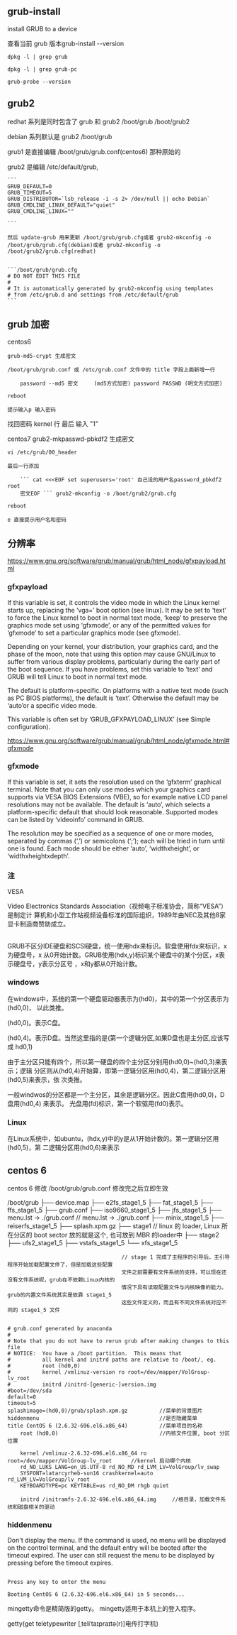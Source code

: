##

## grub-install 

install GRUB to a device

查看当前 grub 版本grub-install --version

    dpkg -l | grep grub

    dpkg -l | grep grub-pc

    grub-probe --version 


## grub2

redhat 系列是同时包含了 grub 和 grub2 /boot/grub /boot/grub2

debian 系列默认是 grub2 /boot/grub


grub1 是直接编辑 /boot/grub/grub.conf(centos6) 那种原始的

grub2 是编辑 /etc/default/grub, 

    ``` 
    GRUB_DEFAULT=0 
    GRUB_TIMEOUT=5 
    GRUB_DISTRIBUTOR=`lsb_release -i -s 2> /dev/null || echo Debian` 
    GRUB_CMDLINE_LINUX_DEFAULT="quiet"
    GRUB_CMDLINE_LINUX=""

    ```

    然后 update-grub 用来更新 /boot/grub/grub.cfg或者 grub2-mkconfig -o
    /boot/grub/grub.cfg(debian)或者 grub2-mkconfig -o
    /boot/grub2/grub.cfg(redhat)


    ```/boot/grub/grub.cfg
    # DO NOT EDIT THIS FILE
    #
    # It is automatically generated by grub2-mkconfig using templates
    # from /etc/grub.d and settings from /etc/default/grub
    ```




## grub 加密

centos6 

    grub-md5-crypt 生成密文

    /boot/grub/grub.conf 或 /etc/grub.conf 文件中的 title 字段上面新增一行

        password --md5 密文     (md5方式加密) password PASSWD (明文方式加密)

    reboot

    提示输入p 输入密码

找回密码 kernel 行 最后 输入 "1"


centos7 grub2-mkpasswd-pbkdf2   生成密文

    vi /etc/grub/00_header

    最后一行添加 

        ``` cat <<<EOF set superusers='root' 自己设的用户名password_pbkdf2 root
        密文EOF ``` grub2-mkconfig -o /boot/grub2/grub.cfg

    reboot

    e 直接提示用户名和密码




## 分辨率

https://www.gnu.org/software/grub/manual/grub/html_node/gfxpayload.html

### gfxpayload

If this variable is set, it controls the video mode in which the Linux kernel
starts up, replacing the ‘vga=’ boot option (see linux). It may be set to ‘text’
to force the Linux kernel to boot in normal text mode, ‘keep’ to preserve the
graphics mode set using ‘gfxmode’, or any of the permitted values for ‘gfxmode’
to set a particular graphics mode (see gfxmode).

Depending on your kernel, your distribution, your graphics card, and the phase
of the moon, note that using this option may cause GNU/Linux to suffer from
various display problems, particularly during the early part of the boot
sequence. If you have problems, set this variable to ‘text’ and GRUB will tell
Linux to boot in normal text mode.

The default is platform-specific. On platforms with a native text mode (such as
PC BIOS platforms), the default is ‘text’. Otherwise the default may be ‘auto’or
a specific video mode.

This variable is often set by ‘GRUB_GFXPAYLOAD_LINUX’ (see Simple
configuration).



https://www.gnu.org/software/grub/manual/grub/html_node/gfxmode.html#gfxmode

### gfxmode

If this variable is set, it sets the resolution used on the ‘gfxterm’ graphical
terminal. Note that you can only use modes which your graphics card supports via
VESA BIOS Extensions (VBE), so for example native LCD panel resolutions may not
be available. The default is ‘auto’, which selects a platform-specific default
that should look reasonable. Supported modes can be listed by ‘videoinfo’
command in GRUB.

The resolution may be specified as a sequence of one or more modes, separated by
commas (‘,’) or semicolons (‘;’); each will be tried in turn until one is found.
Each mode should be either ‘auto’, ‘widthxheight’, or ‘widthxheightxdepth’.



### 注

VESA 

Video Electronics Standards Association（视频电子标准协会，简称“VESA”）是制定计
算机和小型工作站视频设备标准的国际组织，1989年由NEC及其他8家显卡制造商赞助成立。




## 

GRUB不区分IDE硬盘和SCSI硬盘，统一使用hdx来标识。软盘使用fdx来标识，x为硬盘号，x
从0开始计数。GRUB使用(hdx,y)标识某个硬盘中的某个分区，x表示硬盘号，y表示分区号
，x和y都从0开始计数。

### windows 

在windows中，系统的第一个硬盘驱动器表示为(hd0)，其中的第一个分区表示为(hd0,0)，
以此类推。

(hd0,0)。表示C盘。

(hd0,4)。表示D盘。当然这里指的是(第一个逻辑分区,如果D盘也是主分区,应该写成
hd0,1)

由于主分区只能有四个，所以第一硬盘的四个主分区分别用(hd0,0)~(hd0,3)来表示；逻辑
分区则从(hd0,4)开始算，即第一逻辑分区用(hd0,4)，第二逻辑分区用(hd0,5)来表示，依
次类推。

一般windwos的分区都是一个主分区，其余是逻辑分区。因此C盘用(hd0,0)，D盘用(hd0,4)
来表示。 光盘用(fd)标识，第一个软驱用(fd0)表示。


### Linux

在Linux系统中，如ubuntu，(hdx,y)中的y是从1开始计数的。第一逻辑分区用(hd0,5)，第
二逻辑分区用(hd0,6)来表示




## centos 6 


centos 6 修改 /boot/grub/grub.conf  修改完之后立即生效


/boot/grub
├── device.map
├── e2fs_stage1_5
├── fat_stage1_5
├── ffs_stage1_5
├── grub.conf
├── iso9660_stage1_5
├── jfs_stage1_5
├── menu.lst -> ./grub.conf             // menu.lst -> ./grub.conf
├── minix_stage1_5
├── reiserfs_stage1_5
├── splash.xpm.gz
├── stage1                              // linux 的 loader, Linux 所在分区的 boot sector 放的就是这个, 也可放到 MBR 的loader中
├── stage2
├── ufs2_stage1_5
├── vstafs_stage1_5
└── xfs_stage1_5                        


                                        // stage 1 完成了主程序的引导后，主引导程序开始加载配置文件了，但是加载这些配置
                                        文件之前需要有文件系统的支持，可以现在还没有文件系统呢，grub在不依赖Linux内核的
                                        情况下具有读取配置文件与内核映像的能力。grub的内置文件系统其实是依靠 stage1_5
                                        这些文件定义的，而且有不同文件系统对应不同的 stage1_5 文件






```/boot/grub/menu.lst

# grub.conf generated by anaconda
#
# Note that you do not have to rerun grub after making changes to this file
# NOTICE:  You have a /boot partition.  This means that
#          all kernel and initrd paths are relative to /boot/, eg.
#          root (hd0,0)
#          kernel /vmlinuz-version ro root=/dev/mapper/VolGroup-lv_root
#          initrd /initrd-[generic-]version.img
#boot=/dev/sda
default=0
timeout=5
splashimage=(hd0,0)/grub/splash.xpm.gz          //菜单的背景图片
hiddenmenu                                      //是否隐藏菜单
title CentOS 6 (2.6.32-696.el6.x86_64)          //菜单项目的名称
    root (hd0,0)                                //内核文件位置, boot 分区位置

    kernel /vmlinuz-2.6.32-696.el6.x86_64 ro root=/dev/mapper/VolGroup-lv_root      //kernel 启动哪个内核
    rd_NO_LUKS LANG=en_US.UTF-8 rd_NO_MD rd_LVM_LV=VolGroup/lv_swap
    SYSFONT=latarcyrheb-sun16 crashkernel=auto rd_LVM_LV=VolGroup/lv_root
    KEYBOARDTYPE=pc KEYTABLE=us rd_NO_DM rhgb quiet

    initrd /initramfs-2.6.32-696.el6.x86_64.img     //根目录，加载文件系统和磁盘相关的驱动

```


### hiddenmenu

Don't display the menu. If the command is used, no menu will be displayed on
the control terminal, and the default entry will be booted after the timeout
expired. The user can still request the menu to be displayed by pressing <ESC>
before the timeout expires. 


``` 如果设置了hiddenmenu

Press any key to enter the menu

Booting CentOS 6 (2.6.32-696.el6.x86_64) in 5 seconds...

```




mingetty命令是精简版的getty。 mingetty适用于本机上的登入程序。


getty(get teletypewriter [ˌteliˈtaɪpraɪtə(r)]电传打字机)

